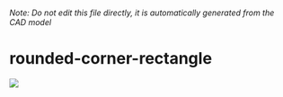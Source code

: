 ###### Note: Do not edit this file directly, it is automatically generated from the CAD model

# rounded-corner-rectangle

![](/project.svg)

